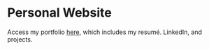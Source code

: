 # Personal Website
Access my portfolio [here](https://nipunaw.github.io/), which includes my resumé. LinkedIn, and projects.
